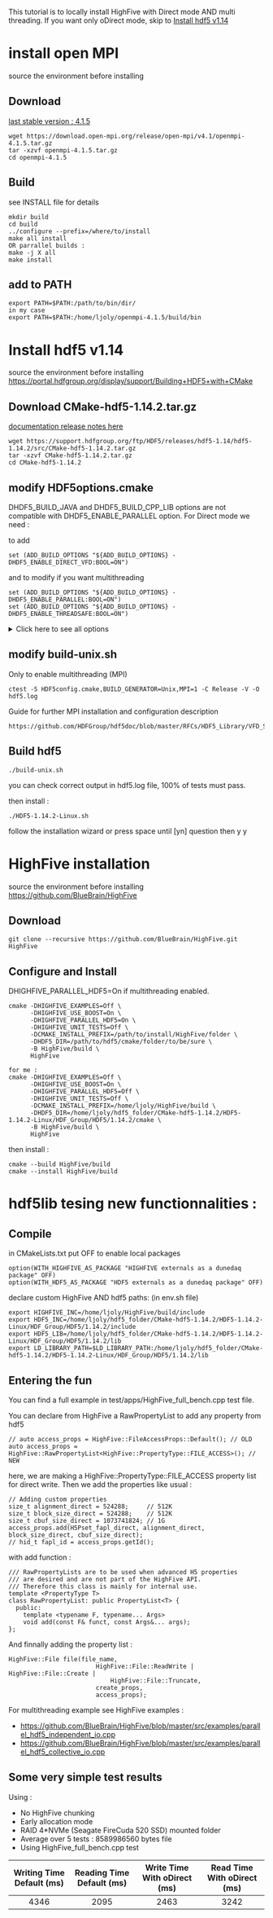 This tutorial is to locally install HighFive with Direct mode AND multi threading. 
If you want only oDirect mode, skip to [Install hdf5 v1.14](#install-hdf5-v114)

# install open MPI
source the environment before installing

## Download
[last stable version : 4.1.5](https://www.open-mpi.org/software/ompi/v4.1/)
```
wget https://download.open-mpi.org/release/open-mpi/v4.1/openmpi-4.1.5.tar.gz
tar -xzvf openmpi-4.1.5.tar.gz
cd openmpi-4.1.5
```

## Build
see INSTALL file for details
```
mkdir build
cd build
../configure --prefix=/where/to/install
make all install
OR parrallel builds :
make -j X all
make install
```

## add to PATH
```
export PATH=$PATH:/path/to/bin/dir/
in my case
export PATH=$PATH:/home/ljoly/openmpi-4.1.5/build/bin
```

# Install hdf5 v1.14
source the environment before installing
https://portal.hdfgroup.org/display/support/Building+HDF5+with+CMake

## Download CMake-hdf5-1.14.2.tar.gz

[documentation release notes here](https://portal.hdfgroup.org/display/support/HDF5+1.14.2#files)
```
wget https://support.hdfgroup.org/ftp/HDF5/releases/hdf5-1.14/hdf5-1.14.2/src/CMake-hdf5-1.14.2.tar.gz
tar -xzvf CMake-hdf5-1.14.2.tar.gz
cd CMake-hdf5-1.14.2
```

## modify HDF5options.cmake
DHDF5_BUILD_JAVA and DHDF5_BUILD_CPP_LIB options are not compatible with DHDF5_ENABLE_PARALLEL option.
For Direct mode we need : 

to add
```
set (ADD_BUILD_OPTIONS "${ADD_BUILD_OPTIONS} -DHDF5_ENABLE_DIRECT_VFD:BOOL=ON")
```

and to modify if you want multithreading
```
set (ADD_BUILD_OPTIONS "${ADD_BUILD_OPTIONS} -DHDF5_ENABLE_PARALLEL:BOOL=ON")
set (ADD_BUILD_OPTIONS "${ADD_BUILD_OPTIONS} -DHDF5_ENABLE_THREADSAFE:BOOL=ON")
```

<details>
  <summary>Click here to see all options</summary>

```
========================================================================
VI. CMake Option Defaults for HDF5
========================================================================

In the options listed below, there are three columns of information:
Option Name, Option Description, and Option Default.
The config/cmake/cacheinit.cmake file can override the following values.

---------------- General Build Options ---------------------
BUILD_SHARED_LIBS  "Build Shared Libraries"    ON
BUILD_STATIC_LIBS  "Build Static Libraries"    ON
BUILD_STATIC_EXECS "Build Static Executables"  OFF
BUILD_TESTING      "Build HDF5 Unit Testing"   ON
if (WINDOWS)
  DISABLE_PDB_FILES "Do not install PDB files" OFF

---------------- HDF5 Build Options ---------------------
HDF5_BUILD_CPP_LIB      "Build HDF5 C++ Library"          OFF
HDF5_BUILD_EXAMPLES     "Build HDF5 Library Examples"     ON
HDF5_BUILD_FORTRAN      "Build FORTRAN support"           OFF
HDF5_BUILD_JAVA         "Build JAVA support"              OFF
HDF5_BUILD_HL_LIB       "Build HIGH Level HDF5 Library"   ON
HDF5_BUILD_TOOLS        "Build HDF5 Tools"                ON
HDF5_BUILD_HL_TOOLS     "Build HIGH Level HDF5 Tools"     ON
HDF5_BUILD_HL_GIF_TOOLS "Build HIGH Level HDF5 GIF Tools" OFF

---------------- HDF5 Folder Build Options ---------------------
Defaults relative to $<INSTALL_PREFIX>
HDF5_INSTALL_BIN_DIR      "bin"
HDF5_INSTALL_LIB_DIR      "lib"
HDF5_INSTALL_INCLUDE_DIR  "include"
HDF5_INSTALL_MODULE_DIR   "mod"
HDF5_INSTALL_CMAKE_DIR    "cmake"
if (MSVC)
  HDF5_INSTALL_DATA_DIR   "."
else ()
  HDF5_INSTALL_DATA_DIR   "share"
HDF5_INSTALL_DOC_DIR      "HDF5_INSTALL_DATA_DIR"

Defaults as defined by the `GNU Coding Standards`
HDF5_INSTALL_BIN_DIR      "bin"
HDF5_INSTALL_LIB_DIR      "lib"
HDF5_INSTALL_INCLUDE_DIR  "include"
HDF5_INSTALL_MODULE_DIR   "HDF5_INSTALL_INCLUDE_DIR/mod"
HDF5_INSTALL_CMAKE_DIR    "HDF5_INSTALL_LIB_DIR/cmake"
HDF5_INSTALL_DATA_DIR     "share"
HDF5_INSTALL_DOC_DIR      "HDF5_INSTALL_DATA_DIR/doc/hdf5"

---------------- HDF5 Advanced Options ---------------------
HDF5_USE_GNU_DIRS              "TRUE to use GNU Coding Standard install directory variables,
                                FALSE to use historical settings"                                FALSE
ONLY_SHARED_LIBS               "Only Build Shared Libraries"                                     OFF
ALLOW_UNSUPPORTED              "Allow unsupported combinations of configure options"             OFF
HDF5_EXTERNAL_LIB_PREFIX       "Use prefix for custom library naming."                           ""
HDF5_DISABLE_COMPILER_WARNINGS "Disable compiler warnings"                                       OFF
HDF5_ENABLE_ALL_WARNINGS       "Enable all warnings"                                             OFF
HDF5_ENABLE_CODESTACK          "Enable the function stack tracing (for developer debugging)."    OFF
HDF5_ENABLE_COVERAGE           "Enable code coverage for Libraries and Programs"                 OFF
HDF5_ENABLE_DEBUG_APIS         "Turn on extra debug output in all packages"                      OFF
HDF5_ENABLE_DEPRECATED_SYMBOLS "Enable deprecated public API symbols"                            ON
HDF5_ENABLE_DIRECT_VFD         "Build the Direct I/O Virtual File Driver"                        OFF
HDF5_ENABLE_EMBEDDED_LIBINFO   "embed library info into executables"                             ON
HDF5_ENABLE_PARALLEL           "Enable parallel build (requires MPI)"                            OFF
HDF5_ENABLE_PREADWRITE         "Use pread/pwrite in sec2/log/core VFDs in place of read/write (when available)" ON
HDF5_ENABLE_TRACE              "Enable API tracing capability"                                   OFF
HDF5_ENABLE_USING_MEMCHECKER   "Indicate that a memory checker is used"                          OFF
HDF5_GENERATE_HEADERS          "Rebuild Generated Files"                                         ON
HDF5_BUILD_GENERATORS          "Build Test Generators"                                           OFF
HDF5_JAVA_PACK_JRE             "Package a JRE installer directory"                               OFF
HDF5_NO_PACKAGES               "Do not include CPack Packaging"                                  OFF
HDF5_PACK_EXAMPLES             "Package the HDF5 Library Examples Compressed File"               OFF
HDF5_PACK_MACOSX_FRAMEWORK     "Package the HDF5 Library in a Frameworks"                        OFF
HDF5_BUILD_FRAMEWORKS          "TRUE to build as frameworks libraries,
                                FALSE to build according to BUILD_SHARED_LIBS"                   FALSE
HDF5_PACKAGE_EXTLIBS           "CPACK - include external libraries"                              OFF
HDF5_STRICT_FORMAT_CHECKS      "Whether to perform strict file format checks"                    OFF
DEFAULT_API_VERSION            "Enable default API (v16, v18, v110, v112, v114)"                 "v114"
HDF5_USE_FOLDERS               "Enable folder grouping of projects in IDEs."                     ON
HDF5_WANT_DATA_ACCURACY        "IF data accuracy is guaranteed during data conversions"          ON
HDF5_WANT_DCONV_EXCEPTION      "exception handling functions is checked during data conversions" ON
HDF5_ENABLE_THREADSAFE         "Enable Threadsafety"                                             OFF
HDF5_MSVC_NAMING_CONVENTION    "Use MSVC Naming conventions for Shared Libraries"                OFF
HDF5_MINGW_STATIC_GCC_LIBS     "Statically link libgcc/libstdc++"                                OFF
if (APPLE)
    HDF5_BUILD_WITH_INSTALL_NAME "Build with library install_name set to the installation path"  OFF
if (CMAKE_BUILD_TYPE MATCHES Debug)
    HDF5_ENABLE_INSTRUMENT     "Instrument The library"                      OFF
if (HDF5_BUILD_FORTRAN)
    HDF5_INSTALL_MOD_FORTRAN "Copy FORTRAN mod files to include directory (NO SHARED STATIC)" SHARED
    if (BUILD_SHARED_LIBS AND BUILD_STATIC_LIBS)         default HDF5_INSTALL_MOD_FORTRAN is SHARED
    if (BUILD_SHARED_LIBS AND NOT BUILD_STATIC_LIBS)     default HDF5_INSTALL_MOD_FORTRAN is SHARED
    if (NOT BUILD_SHARED_LIBS AND BUILD_STATIC_LIBS)     default HDF5_INSTALL_MOD_FORTRAN is STATIC
    if (NOT BUILD_SHARED_LIBS AND NOT BUILD_STATIC_LIBS) default HDF5_INSTALL_MOD_FORTRAN is SHARED
HDF5_BUILD_DOC                 "Build documentation"                                OFF
HDF5_ENABLE_ANALYZER_TOOLS     "enable the use of Clang tools"                      OFF
HDF5_ENABLE_SANITIZERS         "execute the Clang sanitizer"                        OFF
HDF5_ENABLE_FORMATTERS         "format source files"                                OFF
HDF5_DIMENSION_SCALES_NEW_REF  "Use new-style references with dimension scale APIs" OFF

---------------- HDF5 Advanced Test Options ---------------------
if (BUILD_TESTING)
    HDF5_TEST_SERIAL               "Execute non-parallel tests"                                   ON
    HDF5_TEST_TOOLS                "Execute tools tests"                                          ON
    HDF5_TEST_EXAMPLES             "Execute tests on examples"                                    ON
    HDF5_TEST_SWMR                 "Execute SWMR tests"                                           ON
    HDF5_TEST_PARALLEL             "Execute parallel tests"                                       ON
    HDF5_TEST_FORTRAN              "Execute fortran tests"                                        ON
    HDF5_TEST_CPP                  "Execute cpp tests"                                            ON
    HDF5_TEST_JAVA                 "Execute java tests"                                           ON
    HDF_TEST_EXPRESS               "Control testing framework (0-3)"                              "3"
    HDF5_TEST_PASSTHROUGH_VOL      "Execute tests with different passthrough VOL connectors"      OFF
    if (HDF5_TEST_PASSTHROUGH_VOL)
        HDF5_TEST_FHEAP_PASSTHROUGH_VOL "Execute fheap test with different passthrough VOL connectors" ON
    HDF5_TEST_VFD                  "Execute tests with different VFDs"                            OFF
    if (HDF5_TEST_VFD)
        HDF5_TEST_FHEAP_VFD        "Execute fheap test with different VFDs"                       ON
    TEST_SHELL_SCRIPTS             "Enable shell script tests"                                    ON

---------------- External Library Options ---------------------
HDF5_ALLOW_EXTERNAL_SUPPORT "Allow External Library Building (NO GIT TGZ)"        "NO"
HDF5_ENABLE_PLUGIN_SUPPORT  "Enable PLUGIN Filters"                               OFF
HDF5_ENABLE_SZIP_SUPPORT    "Use SZip Filter"                                     OFF
HDF5_ENABLE_Z_LIB_SUPPORT   "Enable Zlib Filters"                                 OFF
PLUGIN_USE_EXTERNAL         "Use External Library Building for PLUGINS"           0
ZLIB_USE_EXTERNAL           "Use External Library Building for ZLIB"              0
SZIP_USE_EXTERNAL           "Use External Library Building for SZIP"              0
if (HDF5_ENABLE_SZIP_SUPPORT)
    HDF5_ENABLE_SZIP_ENCODING "Use SZip Encoding"                                 OFF
if (WINDOWS)
    H5_DEFAULT_PLUGINDIR    "%ALLUSERSPROFILE%/hdf5/lib/plugin"
else ()
    H5_DEFAULT_PLUGINDIR    "/usr/local/hdf5/lib/plugin"
endif ()
if (BUILD_SZIP_WITH_FETCHCONTENT)
    LIBAEC_TGZ_ORIGPATH       "Use LIBAEC from original location"        "https://github.com/MathisRosenhauer/libaec/releases/download/v1.0.6/libaec-1.0.6.tar.gz"
    LIBAEC_TGZ_ORIGNAME       "Use LIBAEC from original compressed file" "libaec-v1.0.6.tar.gz"
    LIBAEC_USE_LOCALCONTENT   "Use local file for LIBAEC FetchContent"    OFF
if (BUILD_ZLIB_WITH_FETCHCONTENT)
    ZLIB_TGZ_ORIGPATH         "Use ZLIB from original location"        "https://github.com/madler/zlib/releases/download/v1.2.13"
    ZLIB_TGZ_ORIGNAME         "Use ZLIB from original compressed file" "zlib-1.2.13.tar.gz"
    ZLIB_USE_LOCALCONTENT     "Use local file for ZLIB FetchContent"    OFF

NOTE:
  The BUILD_STATIC_EXECS ("Build Static Executables") option is only valid
  on some unix operating systems. It adds the "-static" flag to cflags. This
  flag is not available on windows and some modern linux systems will
  ignore the flag.

NOTE:
  The HDF5_USE_GNU_DIRS option is usually recommended for linux platforms, but may
  be useful on other platforms. See the CMake documentation for more details.

  ---------------- Unsupported Library Options ---------------------
    The threadsafe, C++ and Java interfaces are not compatible
    with the HDF5_ENABLE_PARALLEL option.
    Unless ALLOW_UNSUPPORTED has been specified,
    the following options must be disabled:
        HDF5_ENABLE_THREADSAFE, HDF5_BUILD_CPP_LIB, HDF5_BUILD_JAVA

    The high-level, C++, Fortran and Java interfaces are not compatible
    with the HDF5_ENABLE_THREADSAFE option because the lock is not hoisted
    into the higher-level API calls.
    Unless ALLOW_UNSUPPORTED has been specified,
    the following options must be disabled:
    HDF5_BUILD_HL_LIB, HDF5_BUILD_CPP_LIB, HDF5_BUILD_FORTRAN, HDF5_BUILD_JAVA
```

</details>

## modify build-unix.sh
Only to enable multithreading (MPI)
```
ctest -S HDF5config.cmake,BUILD_GENERATOR=Unix,MPI=1 -C Release -V -O hdf5.log
```

Guide for further MPI installation and configuration description
```
https://github.com/HDFGroup/hdf5doc/blob/master/RFCs/HDF5_Library/VFD_Subfiling/user_guide/HDF5_Subfiling_VFD_User_s_Guide.pdf
```

## Build hdf5
```
./build-unix.sh
```
you can check correct output in hdf5.log file, 100% of tests must pass.

then install :
```
./HDF5-1.14.2-Linux.sh
```

follow the installation wizard or press space until [yn] question then y y

# HighFive installation
source the environment before installing
https://github.com/BlueBrain/HighFive

## Download
```
git clone --recursive https://github.com/BlueBrain/HighFive.git HighFive
```

## Configure and Install

DHIGHFIVE_PARALLEL_HDF5=On if multithreading enabled.

```
cmake -DHIGHFIVE_EXAMPLES=Off \
      -DHIGHFIVE_USE_BOOST=On \
      -DHIGHFIVE_PARALLEL_HDF5=On \
      -DHIGHFIVE_UNIT_TESTS=Off \
      -DCMAKE_INSTALL_PREFIX=/path/to/install/HighFive/folder \
      -DHDF5_DIR=/path/to/hdf5/cmake/folder/to/be/sure \
      -B HighFive/build \
      HighFive

for me :
cmake -DHIGHFIVE_EXAMPLES=Off \
      -DHIGHFIVE_USE_BOOST=On \
      -DHIGHFIVE_PARALLEL_HDF5=Off \
      -DHIGHFIVE_UNIT_TESTS=Off \
      -DCMAKE_INSTALL_PREFIX=/home/ljoly/HighFive/build \
      -DHDF5_DIR=/home/ljoly/hdf5_folder/CMake-hdf5-1.14.2/HDF5-1.14.2-Linux/HDF_Group/HDF5/1.14.2/cmake \
      -B HighFive/build \
      HighFive  
```
then install :
```
cmake --build HighFive/build
cmake --install HighFive/build
```

# hdf5lib tesing new functionnalities :

## Compile
in CMakeLists.txt put OFF to enable local packages
```
option(WITH_HIGHFIVE_AS_PACKAGE "HIGHFIVE externals as a dunedaq package" OFF)
option(WITH_HDF5_AS_PACKAGE "HDF5 externals as a dunedaq package" OFF)
```

declare custom HighFive AND hdf5 paths: (in env.sh file)
```
export HIGHFIVE_INC=/home/ljoly/HighFive/build/include
export HDF5_INC=/home/ljoly/hdf5_folder/CMake-hdf5-1.14.2/HDF5-1.14.2-Linux/HDF_Group/HDF5/1.14.2/include
export HDF5_LIB=/home/ljoly/hdf5_folder/CMake-hdf5-1.14.2/HDF5-1.14.2-Linux/HDF_Group/HDF5/1.14.2/lib
export LD_LIBRARY_PATH=$LD_LIBRARY_PATH:/home/ljoly/hdf5_folder/CMake-hdf5-1.14.2/HDF5-1.14.2-Linux/HDF_Group/HDF5/1.14.2/lib
```

## Entering the fun

You can find a full example in test/apps/HighFive_full_bench.cpp test file.

You can declare from HighFive a RawPropertyList to add any property from hdf5
```
// auto access_props = HighFive::FileAccessProps::Default(); // OLD
auto access_props = HighFive::RawPropertyList<HighFive::PropertyType::FILE_ACCESS>(); // NEW
```
here, we are making a HighFive::PropertyType::FILE_ACCESS property list for direct write. Then we add the properties like usual :
```
// Adding custom properties
size_t alignment_direct = 524288;     // 512K
size_t block_size_direct = 524288;    // 512K
size_t cbuf_size_direct = 1073741824; // 1G
access_props.add(H5Pset_fapl_direct, alignment_direct, block_size_direct, cbuf_size_direct);
// hid_t fapl_id = access_props.getId();
```
with add function : 
```
/// RawPropertyLists are to be used when advanced H5 properties
/// are desired and are not part of the HighFive API.
/// Therefore this class is mainly for internal use.
template <PropertyType T>
class RawPropertyList: public PropertyList<T> {
  public:
    template <typename F, typename... Args>
    void add(const F& funct, const Args&... args);
};
```

And finnally adding the property list :
```
HighFive::File file(file_name,
                        HighFive::File::ReadWrite | HighFive::File::Create |
                            HighFive::File::Truncate,
                        create_props,
                        access_props);
```

For multithreading example see HighFive examples :
- https://github.com/BlueBrain/HighFive/blob/master/src/examples/parallel_hdf5_independent_io.cpp
- https://github.com/BlueBrain/HighFive/blob/master/src/examples/parallel_hdf5_collective_io.cpp

## Some very simple test results

Using :
- No HighFive chunking
- Early allocation mode
- RAID 4*NVMe (Seagate FireCuda 520 SSD) mounted folder
- Average over 5 tests : 8589986560 bytes file
- Using HighFive_full_bench.cpp test

|      Writing Time Default (ms)      |  Reading Time Default (ms) |      Write Time With oDirect (ms)     |  Read Time With oDirect (ms) |
|:-------------------------:|:-------------------------:|:-------------------------:|:-------------------------:|
| 4346 | 2095 | 2463 | 3242 |